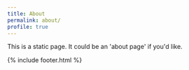 ```yaml
---
title: About
permalink: about/
profile: true
---
```


This is a static page. It could be an 'about page' if you'd like.

{% include footer.html %}